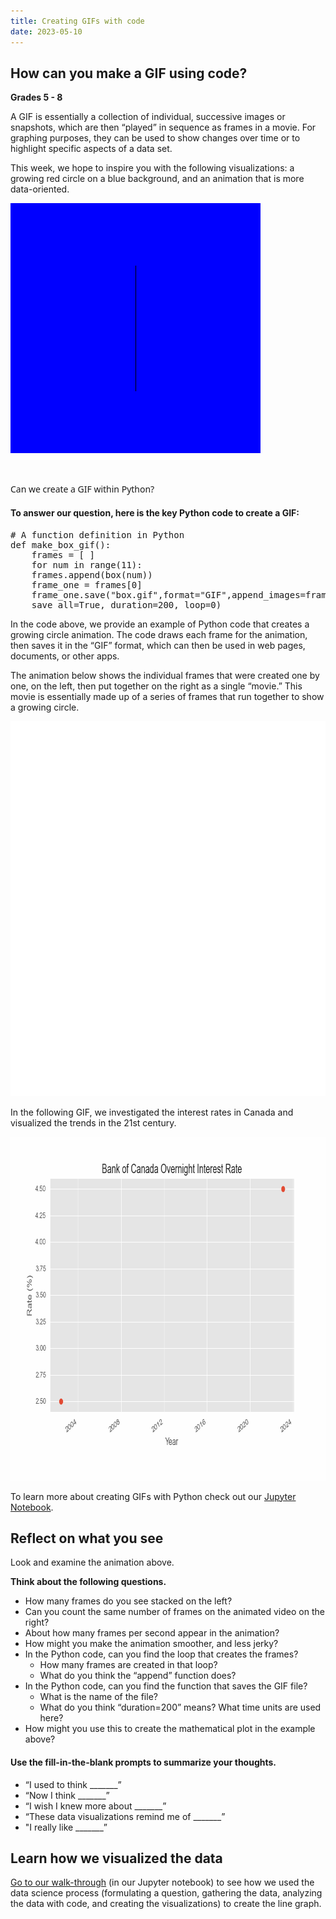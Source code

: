 ```yaml
---
title: Creating GIFs with code
date: 2023-05-10
---
```


<h2> How can you make a GIF using code? </h2>

<p><b>Grades 5 - 8</b></p>
<p>A GIF is essentially a collection of individual, successive images or snapshots, which are then “played” in sequence as frames in a movie. For graphing purposes, they can be used to show changes over time or to highlight specific aspects of a data set.</p>
<p>This week, we hope to inspire you with the following visualizations: a growing red circle on a blue background, and an animation that is more data-oriented.</p>
<p><img loading="lazy" decoding="async" class="size-medium aligncenter" src="box.gif" width="400" height="400"></p>
<p>&nbsp;</p>
<p><span style="font-family: system-ui, -apple-system, BlinkMacSystemFont, &#39;Segoe UI&#39;, Roboto, Oxygen, Ubuntu, Cantarell, &#39;Open Sans&#39;, &#39;Helvetica Neue&#39;, sans-serif;">Can we create a GIF within Python?</span></p>
<h4>To answer our question, here is the key Python code to create a GIF:</h4>
<pre><span style="font-weight: 400;"># A function definition in Python
def make_box_gif():</span>
<span style="font-weight: 400;">    frames = [ ]</span>
<span style="font-weight: 400;">    for num in range(11):</span>
<span style="font-weight: 400;">    frames.append(box(num))&nbsp;&nbsp;&nbsp;&nbsp;&nbsp;&nbsp;&nbsp; </span>
<span style="font-weight: 400;">    frame_one = frames[0]</span>
<span style="font-weight: 400;">    frame_one.save("box.gif",format="GIF",append_images=frames,
    save_all=True, duration=200, loop=0)
</span></pre>
<p>In the code above, we provide an example of Python code that creates a growing circle animation. The code draws each frame for the animation, then saves it in the “GIF” format, which can then be used in web pages, documents, or other apps.</p>
<p>The animation below shows the individual frames that were created one by one, on the left, then put together on the right as a single “movie.” This movie is essentially made up of a series of frames that run together to show a growing circle.</p>
<p><img loading="lazy" decoding="async" class="size-medium aligncenter" src="boxes.gif" width="600" height="600"></p>
<p>In the following GIF, we investigated the interest rates in Canada and visualized the trends in the 21st century.</p>
<p><img loading="lazy" decoding="async" class="size-medium aligncenter" src="interest_nice.gif" width="800" height="550"></p>
<p>To learn more about creating GIFs with Python check out our <a href="https://hub.callysto.ca/jupyter/hub/user-redirect/git-pull?repo=https://github.com/callysto/data-viz-of-the-week&amp;branch=main&amp;urlpath=notebooks/data-viz-of-the-week/making-gifs/making-gifs-for-data-science.ipynb" target="_blank" rel="noopener">Jupyter Notebook</a>.</p>

<h2><b>Reflect on what you see</b></h2>
<p>Look and examine the animation above.</p>
<p><strong>Think about the following questions.</strong></p>
<ul>
<li>How many frames do you see stacked on the left?</li>
<li>Can you count the same number of frames on the animated video on the right?</li>
<li>About how many frames per second appear in the animation?</li>
<li>How might you make the animation smoother, and less jerky?</li>
<li>In the Python code, can you find the loop that creates the frames?
<ul>
<li>How many frames are created in that loop?</li>
<li>What do you think the “append” function does?</li>
</ul>
</li>
<li>In the Python code, can you find the function that saves the GIF file?
<ul>
<li>What is the name of the file?</li>
<li>What do you think “duration=200” means? What time units are used here?</li>
</ul>
</li>
<li>How might you use this to create the mathematical plot in the example above?</li>
</ul>
<h4><b>Use the fill-in-the-blank prompts to summarize your thoughts.</b></h4>
<ul>
<li aria-level="1">“I used to think _______”</li>
<li aria-level="1">“Now I think _______”</li>
<li aria-level="1">“I wish I knew more about _______”</li>
<li aria-level="1">“These data visualizations remind me of _______”</li>
<li aria-level="1">"I really like _______”</li>
</ul>
<h2><b>Learn how we visualized the data</b></h2>
<p><a href="https://hub.callysto.ca/jupyter/hub/user-redirect/git-pull?repo=https://github.com/callysto/data-viz-of-the-week&amp;branch=main&amp;urlpath=notebooks/data-viz-of-the-week/making-gifs/making-gifs-for-data-science.ipynb&amp;depth=1" target="_blank" rel="noopener">Go to our walk-through</a> (in our Jupyter notebook) to see how we used the data science process (formulating a question, gathering the data, analyzing the data with code, and creating the visualizations) to create the line graph.</p>